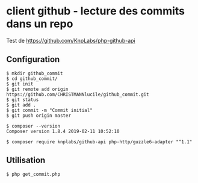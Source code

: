 # client github - lecture des commits dans un repo

Test de https://github.com/KnpLabs/php-github-api

## Configuration
```
$ mkdir github_commit
$ cd github_commit/
$ git init
$ git remote add origin https://github.com/CHRISTMANNlucile/github_commit.git
$ git status
$ git add .
$ git commit -m "Commit initial"
$ git push origin master

$ composer --version
Composer version 1.8.4 2019-02-11 10:52:10

$ composer require knplabs/github-api php-http/guzzle6-adapter "^1.1"

```
## Utilisation
```
$ php get_commit.php
```